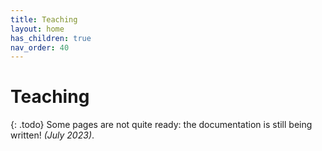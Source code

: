 ```yaml
---
title: Teaching
layout: home
has_children: true
nav_order: 40
---
```



# Teaching

{: .todo}
Some pages are not quite ready: the documentation is still being written! _(July 2023)_.


